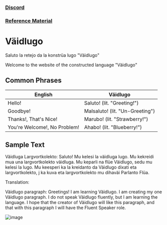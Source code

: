 ### [Discord](https://discord.gg/8jy4kh4)

### [Reference Material](https://docs.google.com/document/d/16QSKQDR0Kb9lZvAhim4alTqr88zRmitYoTUFWpvoVug/edit?usp=sharing)

# Väidlugo
Saluto la retejo da la konstrüa lugo "Väidlugo"

Welcome to the website of the constructed language "Väidlugo"

## Common Phrases
| English                      | Väidlugo                        |
|------------------------------|---------------------------------|
| Hello!                       | Saluto! (lit. "Greeting!")      |
| Goodbye!                     | Malsaluto! (lit. "Un-Greeting") |
| Thanks!, That's Nice!        | Marubo! (lit. "Strawberry!")    |
| You're Welcome!, No Problem! | Ahabo! (lit. "Blueberry!")      |

## Sample Text
Väidluga Largvortkolekto:
Saluto! Mu kelesi la väidluga lugo. Mu kekreidi mua una largvortkolekto väidluga. Mu keparli na flüe Väidlugo, sedu mu kelesi la lugo. Mu keesperi ka la kreidanto da Väidlugo dixati eta largvortkolekto, j ka kuva eta largvortkolekto mu dihaväi Parlanto Flüa.

Translation:

Väidlugo paragraph:
Greetings! I am learning Väidlugo. I am creating my one Väidlugo paragraph. I do not speak Väidlugo fluently, but I am learning the language. I hope that the creator of Väidlugo will like this paragraph, and that with this paragraph I will have the Fluent Speaker role.

![image](https://cdn.discordapp.com/attachments/447011191638720512/493126746309394433/Javaidlugido_Family_Tree.png)
